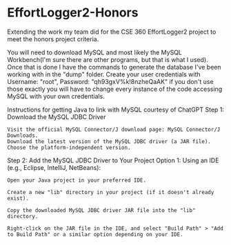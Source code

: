 # EffortLogger2-Honors
Extending the work my team did for the CSE 360 EffortLogger2 project to meet the honors project criteria.

You will need to download MySQL and most likely the MySQL Workbench(I'm sure there are other programs, but that is what I used).
Once that is done I have the commands to generate the database I've been working with in the "dump" folder.
Create your user credentials with Username: "root", Password: "qh93gxV%k!8nzheQaAK"
if you don't use those exactly you will have to change every instance of the code accessing MySQL with your own credentials.

Instructions for getting Java to link with MySQL courtesy of ChatGPT
Step 1: Download the MySQL JDBC Driver

    Visit the official MySQL Connector/J download page: MySQL Connector/J Downloads.
    Download the latest version of the MySQL JDBC driver (a JAR file). Choose the platform-independent version.

Step 2: Add the MySQL JDBC Driver to Your Project
Option 1: Using an IDE (e.g., Eclipse, IntelliJ, NetBeans):

    Open your Java project in your preferred IDE.

    Create a new "lib" directory in your project (if it doesn't already exist).

    Copy the downloaded MySQL JDBC driver JAR file into the "lib" directory.

    Right-click on the JAR file in the IDE, and select "Build Path" > "Add to Build Path" or a similar option depending on your IDE.
